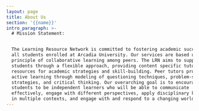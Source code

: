 ```yaml
---
layout: page
title: About Us
section: '{{name}}'
intro_paragraph: >-
  # Mission Statement:  


  The Learning Resource Network is committed to fostering academic success for
  all students enrolled at Arcadia University. Our services are based upon the
  principle of collaborative learning among peers. The LRN aims to support
  students through a flexible approach, providing content specific tutoring and
  resources for academic strategies and skill-building. Peer tutors promote
  active learning through modeling of questioning techniques, problem-solving
  strategies, and critical thinking. Our overarching goal is to encourage
  students to be independent learners who will be able to communicate
  effectively, engage with different perspectives, apply disciplinary knowledge
  in multiple contexts, and engage with and respond to a changing world.
---
```


